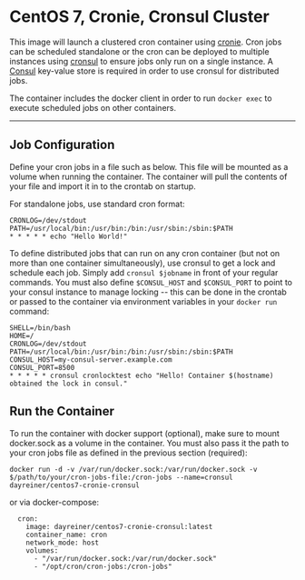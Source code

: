 CentOS 7, Cronie, Cronsul Cluster
===================

This image will launch a clustered cron container using [cronie](https://fedorahosted.org/cronie/). Cron jobs can be scheduled standalone or the cron can be deployed to multiple instances using [cronsul](https://github.com/EvanKrall/cronsul) to ensure jobs only run on a single instance. A [Consul](https://hub.docker.com/_/consul/) key-value store is required in order to use cronsul for distributed jobs. 

The container includes the docker client in order to run `docker exec` to execute scheduled jobs on other containers.

----------

Job Configuration
-------------
Define your cron jobs in a file such as below. This file will be mounted as a volume when running the container. The container will pull the contents of your file and import it in to the crontab on startup. 

For standalone jobs, use standard cron format:

```
CRONLOG=/dev/stdout
PATH=/usr/local/bin:/usr/bin:/bin:/usr/sbin:/sbin:$PATH
* * * * * echo "Hello World!"
```
To define distributed jobs that can run on any cron container (but not on more than one container simultaneously), use cronsul to get a lock and schedule each job. Simply add `cronsul $jobname` in front of your regular commands. You must also define `$CONSUL_HOST` and `$CONSUL_PORT` to point to your consul instance to manage locking -- this can be done in the crontab or passed to the container via environment variables in your `docker run` command:

```
SHELL=/bin/bash
HOME=/
CRONLOG=/dev/stdout
PATH=/usr/local/bin:/usr/bin:/bin:/usr/sbin:/sbin:$PATH
CONSUL_HOST=my-consul-server.example.com
CONSUL_PORT=8500
* * * * * cronsul cronlocktest echo "Hello! Container $(hostname) obtained the lock in consul."
```

Run the Container
-------------
To run the container with docker support (optional), make sure to mount docker.sock as a volume in the container. You must also pass it the path to your cron jobs file as defined in the previous section (required):

```
docker run -d -v /var/run/docker.sock:/var/run/docker.sock -v $/path/to/your/cron-jobs-file:/cron-jobs --name=cronsul dayreiner/centos7-cronie-cronsul
```
or via docker-compose:

```
  cron:
    image: dayreiner/centos7-cronie-cronsul:latest
    container_name: cron
    network_mode: host
    volumes:
      - "/var/run/docker.sock:/var/run/docker.sock"
      - "/opt/cron/cron-jobs:/cron-jobs"
```

